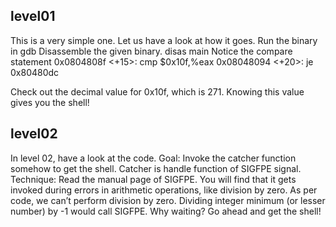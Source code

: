 level01
-------
This is a very simple one. Let us have a look at how it goes. Run the binary in gdb Disassemble the given binary.
disas main 
Notice the compare statement 
0x0804808f <+15>:    cmp $0x10f,%eax 
0x08048094 <+20>: je 0x80480dc <YouWin>

Check out the decimal value for 0x10f, which is 271. Knowing this value gives you the shell!

level02 
--------
In level 02, have a look at the code. 
Goal: Invoke the catcher function somehow to get the shell. Catcher is handle function of SIGFPE signal. 
Technique: Read the manual page of SIGFPE. You will find that it gets invoked during errors in arithmetic operations, like division by zero.
As per code, we can’t perform division by zero. Dividing integer minimum (or lesser number) by -1
would call SIGFPE. Why waiting? Go ahead and get the shell!

